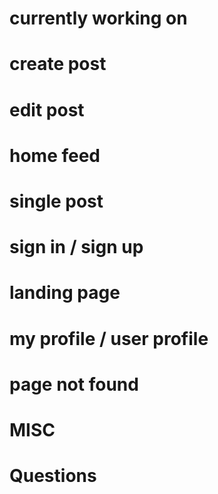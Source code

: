 # currently working on

# create post

# edit post

# home feed

# single post

# sign in / sign up

# landing page

# my profile / user profile

# page not found

# MISC

# Questions
